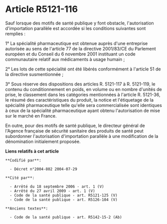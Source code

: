 # Article R5121-116

Sauf lorsque des motifs de santé publique y font obstacle, l'autorisation d'importation parallèle est accordée si les
conditions suivantes sont remplies :

1° La spécialité pharmaceutique est obtenue auprès d'une entreprise autorisée au sens de l'article 77 de la directive
2001/83/CE du Parlement européen et du Conseil du 6 novembre 2001 instituant un code communautaire relatif aux médicaments à
usage humain ;

2° Les lots de cette spécialité ont été libérés conformément à l'article 51 de la directive susmentionnée ;

3° Sous réserve des dispositions des articles R. 5121-117 à R. 5121-119, le contenu du conditionnement en poids, en volume ou
en nombre d'unités de prise, le classement dans les catégories mentionnées à l'article R. 5121-36, le résumé des
caractéristiques du produit, la notice et l'étiquetage de la spécialité pharmaceutique telle qu'elle sera commercialisée sont
identiques à ceux de la spécialité pharmaceutique ayant obtenu l'autorisation de mise sur le marché en France.

En outre, pour des motifs de santé publique, le directeur général de l'Agence française de sécurité sanitaire des produits de
santé peut subordonner l'autorisation d'importation parallèle à une modification de la dénomination initialement proposée.

**Liens relatifs à cet article**

	**Codifié par**:

	  - Décret n°2004-802 2004-07-29

	**Cité par**:

	  - Arrêté du 18 septembre 2006 - art. 1 (V)
	  - Arrêté du 27 avril 2009 - art. 1 (V)
	  - Code de la santé publique - art. R5121-125 (V)
	  - Code de la santé publique - art. R5126-104 (V)

	**Anciens textes**:

	  - Code de la santé publique - art. R5142-15-2 (Ab)
